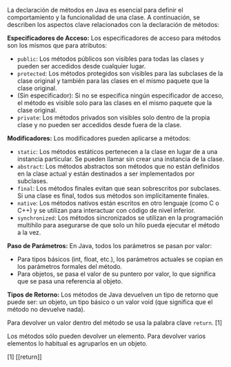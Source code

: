 La declaración de métodos en Java es esencial para definir el comportamiento y la funcionalidad de una clase. A continuación, se describen los aspectos clave relacionados con la declaración de métodos:

**Especificadores de Acceso:**
Los especificadores de acceso para métodos son los mismos que para atributos:

- `public`: Los métodos públicos son visibles para todas las clases y pueden ser accedidos desde cualquier lugar.
- `protected`: Los métodos protegidos son visibles para las subclases de la clase original y también para las clases en el mismo paquete que la clase original.
- (Sin especificador): Si no se especifica ningún especificador de acceso, el método es visible solo para las clases en el mismo paquete que la clase original.
- `private`: Los métodos privados son visibles solo dentro de la propia clase y no pueden ser accedidos desde fuera de la clase.

**Modificadores:**
Los modificadores pueden aplicarse a métodos:

- `static`: Los métodos estáticos pertenecen a la clase en lugar de a una instancia particular. Se pueden llamar sin crear una instancia de la clase.
- `abstract`: Los métodos abstractos son métodos que no están definidos en la clase actual y están destinados a ser implementados por subclases.
- `final`: Los métodos finales evitan que sean sobrescritos por subclases. Si una clase es final, todos sus métodos son implícitamente finales.
- `native`: Los métodos nativos están escritos en otro lenguaje (como C o C++) y se utilizan para interactuar con código de nivel inferior.
- `synchronized`: Los métodos sincronizados se utilizan en la programación multihilo para asegurarse de que solo un hilo pueda ejecutar el método a la vez.

**Paso de Parámetros:**
En Java, todos los parámetros se pasan por valor:

- Para tipos básicos (int, float, etc.), los parámetros actuales se copian en los parámetros formales del método.
- Para objetos, se pasa el valor de su puntero por valor, lo que significa que se pasa una referencia al objeto.

**Tipos de Retorno:**
Los métodos de Java devuelven un tipo de retorno que puede ser: un objeto, un tipo básico o un valor void (que significa que el método no devuelve nada). 

Para devolver un valor dentro del método se usa la palabra clave `return`. [1]

Los métodos sólo pueden devolver un elemento. Para devolver varios elementos lo habitual es agruparlos en un objeto.

[1] [[return]]